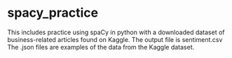 # spacy_practice

This includes practice using spaCy in python with a downloaded dataset of business-related articles found on Kaggle.
The output file is sentiment.csv
The .json files are examples of the data from the Kaggle dataset.
